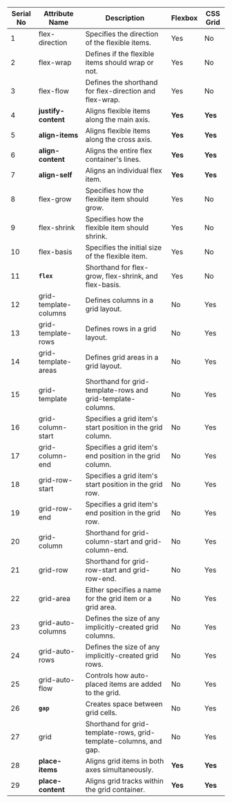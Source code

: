 | Serial No | Attribute Name       | Description                                         | Flexbox  | CSS Grid |
|-----------|----------------------|-----------------------------------------------------|----------|-----------|
| 1         | flex-direction      | Specifies the direction of the flexible items.    | Yes      | No        |
| 2         | flex-wrap           | Defines if the flexible items should wrap or not. | Yes      | No        |
| 3         | flex-flow           | Defines the shorthand for flex-direction and flex-wrap. | Yes  | No        |
| 4         | **justify-content** | Aligns flexible items along the main axis.        | **Yes**  | **Yes**   |
| 5         | **align-items**     | Aligns flexible items along the cross axis.       | **Yes**  | **Yes**   |
| 6         | **align-content**   | Aligns the entire flex container's lines.         | **Yes**  | **Yes**   |
| 7         | **align-self**      | Aligns an individual flex item.                   | **Yes**  | **Yes**   |
| 8         | flex-grow           | Specifies how the flexible item should grow.      | Yes      | No        |
| 9         | flex-shrink         | Specifies how the flexible item should shrink.    | Yes      | No        |
| 10        | flex-basis          | Specifies the initial size of the flexible item.  | Yes      | No        |
| 11        |**`flex`**             | Shorthand for flex-grow, flex-shrink, and flex-basis. | Yes   | No        |
| 12        | grid-template-columns | Defines columns in a grid layout.                | No       | Yes   |
| 13        | grid-template-rows  | Defines rows in a grid layout.                   | No       | Yes  |
| 14        | grid-template-areas | Defines grid areas in a grid layout.              | No       |Yes  |
| 15        | grid-template       | Shorthand for grid-template-rows and grid-template-columns. | No | Yes   |
| 16        | grid-column-start   | Specifies a grid item's start position in the grid column. | No | Yes |
| 17        | grid-column-end     | Specifies a grid item's end position in the grid column.   | No | Yes  |
| 18        | grid-row-start      | Specifies a grid item's start position in the grid row.    | No | Yes  |
| 19        | grid-row-end        | Specifies a grid item's end position in the grid row.      | No | Yes  |
| 20        | grid-column         | Shorthand for grid-column-start and grid-column-end.       | No | Yes   |
| 21        | grid-row            | Shorthand for grid-row-start and grid-row-end.             | No | Yes   |
| 22        | grid-area           | Either specifies a name for the grid item or a grid area.  | No | Yes  |
| 23        | grid-auto-columns   | Defines the size of any implicitly-created grid columns.  | No | Yes   |
| 24        | grid-auto-rows      | Defines the size of any implicitly-created grid rows.     | No | Yes   |
| 25        | grid-auto-flow      | Controls how auto-placed items are added to the grid.     | No | Yes   |
| 26        | **`gap`**                 | Creates space between grid cells.                        | No | Yes   |
| 27        | grid                | Shorthand for grid-template-rows, grid-template-columns, and gap. | No | Yes   |
| 28        | **place-items**     | Aligns grid items in both axes simultaneously.           | **Yes** | **Yes**   |
| 29        | **place-content**   | Aligns grid tracks within the grid container.            | **Yes** | **Yes**  |

